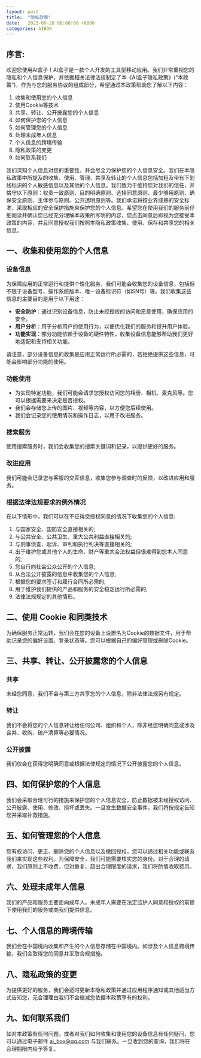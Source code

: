 ```yaml
---
layout: post
title:  "隐私政策"
date:   2023-09-28 08:00:00 +0800
categories: AIBOX
---
```


## 序言:

欢迎您使用AI盒子！AI盒子是一款个人开发的工具型移动应用。我们非常重视您的隐私和个人信息保护，并依据相关法律法规制定了本《AI盒子隐私政策》(“本政策”)，作为与您的服务协议的组成部分，希望通过本政策帮助您了解以下内容：

1. 收集和使用您的个人信息
2. 使用Cookie等技术
3. 共享、转让、公开披露您的个人信息
4. 如何保护您的个人信息
5. 如何管理您的个人信息
6. 处理未成年人信息
7. 个人信息的跨境传输
8. 隐私政策的变更
9. 如何联系我们

我们深知个人信息对您的重要性，并会尽全力保护您的个人信息安全。我们在本隐私政策中所提及的收集、使用、管理、共享及转让的个人信息包括加粗及带有下划线标识的个人敏感信息以及其他的个人信息。我们致力于维持您对我们的信任，并恪守以下原则：权责一致原则、目的明确原则、选择同意原则、最少够用原则、确保安全原则、主体参与原则、公开透明原则等。我们承诺将按业界成熟的安全标准，采取相应的安全保护措施来保护您的个人信息。希望您在使用我们的服务前仔细阅读并确认您已经充分理解本政策所写明的内容，您点击同意后即视为您接受本政策的内容，并且同意授权我们按照本隐私政策收集、使用、保存和共享您的相关信息。

## 一、收集和使用您的个人信息

### 设备信息

为保障应用的正常运行和提供个性化服务，我们可能会收集您的设备信息，包括但不限于设备型号、操作系统版本、唯一设备标识符（如SN号）等。我们收集这些信息的主要目的是用于以下用途：

- **安全防护**：通过识别设备信息，防止未经授权的访问和恶意使用，确保应用的安全。
- **用户分析**：用于分析用户的使用行为，以便优化我们的服务和提升用户体验。
- **功能实现**：部分功能依赖于设备的硬件特性，收集设备信息能够帮助我们更好地适配和支持相关功能。

请注意，部分设备信息的收集是应用正常运行所必需的，若拒绝提供这些信息，可能会影响部分功能的使用。

### 功能使用

- 为实现特定功能，我们可能会请求您授权访问您的相册、相机、麦克风等。您可以根据需要来决定是否授权。
- 我们会存储您上传的图片、视频等内容，以方便您后续使用。
- 我们会记录您的使用情况和操作日志，以用于改进服务。

### 搜索服务

使用搜索服务时，我们会收集您的搜索关键词和记录，以提供更好的服务。

### 改进应用

我们可能会记录您与客服的交互信息，收集您参与调查时的反馈，以改进应用和服务。

### 根据法律法规要求的例外情况

在以下情形中，我们可以在不征得您授权同意的情况下收集您的个人信息:

1. 与国家安全、国防安全直接相关的;
2. 与公共安全、公共卫生、重大公共利益直接相关的;
3. 与刑事侦查、起诉、审判和执行判决等直接相关的;
4. 出于维护您或其他个人的生命、财产等重大合法权益但很难得到您本人同意的;
5. 您自行向社会公众公开的个人信息;
6. 从合法公开披露的信息中收集您的个人信息;
7. 根据您的要求签订和履行合同所必需的;
8. 用于维护我们提供的产品和服务的安全稳定运行所必需的;
9. 法律法规规定的其他情形。

## 二、使用 Cookie 和同类技术

为确保服务正常运转，我们会在您的设备上设置名为Cookie的数据文件，用于帮助记录您的偏好设置、登录状态等。您可以根据自己的偏好管理或删除Cookie。

## 三、共享、转让、公开披露您的个人信息

### 共享

未经您同意，我们不会与第三方共享您的个人信息，除非法律法规另有规定。

### 转让

我们不会将您的个人信息转让给任何公司、组织和个人，除非经您明确同意或涉及合并、收购、破产清算等必要情况。

### 公开披露

我们仅会在获得您明确同意或根据法律规定的情况下公开披露您的个人信息。

## 四、如何保护您的个人信息

我们会采取合理可行的措施来保护您的个人信息安全，防止数据被未经授权访问、公开披露、使用、修改、损坏或丢失。一旦发生数据安全事件，我们将按规定告知您并采取补救措施。

## 五、如何管理您的个人信息

您有权访问、更正、删除您的个人信息以及撤回授权。您可以通过相关功能或联系我们来实现这些权利。为保障安全，我们可能需要核实您的身份。对于合理的请求，我们原则上不收费，但对重复、超出合理限度的请求，我们将酌情收取费用。

## 六、处理未成年人信息

我们的产品和服务主要面向成年人。未成年人需要在法定监护人同意和授权的前提下使用我们的服务或向我们提供信息。

## 七、个人信息的跨境传输

我们会在中国境内收集和产生的个人信息存储在中国境内。如涉及个人信息跨境传输，我们会取得您的同意并采取合规措施。

## 八、隐私政策的变更

为提供更好的服务，我们会适时更新本隐私政策并通过应用程序通知或其他适当方式告知您，无合理理由我们不会缩减您依据本政策享有的权利。

## 九、如何联系我们

如对本政策有任何问题，或者对我们如何收集和使用您的设备信息有任何疑问，您可以通过电子邮件 [ai_box@qq.com](mailto:ai_box@qq.com) 与我们联系。一旦收到您的查询，我们将在合理期限内给予答复。
